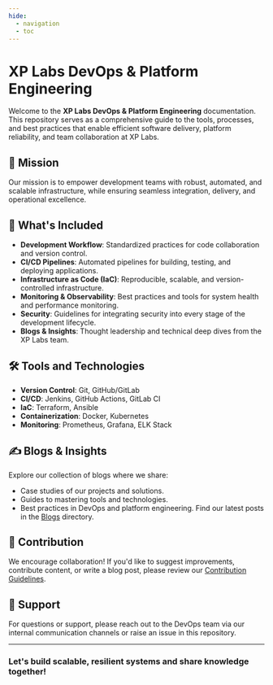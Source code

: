 ```yaml
---
hide:
  - navigation
  - toc
---
```

# XP Labs DevOps & Platform Engineering

Welcome to the **XP Labs DevOps & Platform Engineering** documentation. This repository serves as a comprehensive guide to the tools, processes, and best practices that enable efficient software delivery, platform reliability, and team collaboration at XP Labs.

## 🚀 Mission
Our mission is to empower development teams with robust, automated, and scalable infrastructure, while ensuring seamless integration, delivery, and operational excellence.

## 📖 What's Included
- **Development Workflow**: Standardized practices for code collaboration and version control.
- **CI/CD Pipelines**: Automated pipelines for building, testing, and deploying applications.
- **Infrastructure as Code (IaC)**: Reproducible, scalable, and version-controlled infrastructure.
- **Monitoring & Observability**: Best practices and tools for system health and performance monitoring.
- **Security**: Guidelines for integrating security into every stage of the development lifecycle.
- **Blogs & Insights**: Thought leadership and technical deep dives from the XP Labs team.

## 🛠️ Tools and Technologies
- **Version Control**: Git, GitHub/GitLab
- **CI/CD**: Jenkins, GitHub Actions, GitLab CI
- **IaC**: Terraform, Ansible
- **Containerization**: Docker, Kubernetes
- **Monitoring**: Prometheus, Grafana, ELK Stack

## ✍️ Blogs & Insights
Explore our collection of blogs where we share:
- Case studies of our projects and solutions.
- Guides to mastering tools and technologies.
- Best practices in DevOps and platform engineering.
Find our latest posts in the [Blogs](blogs/) directory.

## 🤝 Contribution
We encourage collaboration! If you'd like to suggest improvements, contribute content, or write a blog post, please review our [Contribution Guidelines](CONTRIBUTING.md).

## 🧩 Support
For questions or support, please reach out to the DevOps team via our internal communication channels or raise an issue in this repository.

---
### Let's build scalable, resilient systems and share knowledge together!
